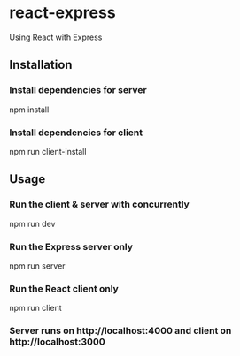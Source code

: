 # react-express
Using React with Express 

## Installation

### Install dependencies for server
npm install

###  Install dependencies for client
npm run client-install

## Usage

###  Run the client & server with concurrently
npm run dev

###  Run the Express server only
npm run server

### Run the React client only
npm run client

### Server runs on http://localhost:4000 and client on http://localhost:3000
